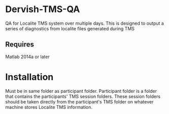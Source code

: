 # Dervish-TMS-QA
QA for Localite TMS system over multiple days.  This is designed to output a series of diagnostics from localite files generated during TMS

## Requires
Matlab 2014a or later

# Installation
Must be in same folder as participant folder.  Participant folder is a folder that contains the participants' TMS session folders.  These session folders should be taken directly from the participant's TMS folder on whatever machine stores Localite TMS information.
